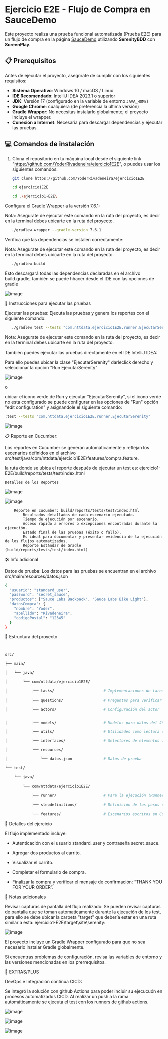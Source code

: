 # Ejercicio E2E - Flujo de Compra en SauceDemo

Este proyecto realiza una prueba funcional automatizada (Prueba E2E) para un flujo de compra en la página [SauceDemo](https://www.saucedemo.com/) utilizando **SerenityBDD** con **ScreenPlay**.

## 📋 Prerequisitos

Antes de ejecutar el proyecto, asegúrate de cumplir con los siguientes requisitos:

- **Sistema Operativo**: Windows 10 / macOS / Linux
- **IDE Recomendado**: IntelliJ IDEA 2023.1 o superior
- **JDK**: Versión 17 (configurado en la variable de entorno `JAVA_HOME`)
- **Google Chrome**: cualquiera (de preferencia la última versión)
- **Gradle Wrapper**: No necesitas instalarlo globalmente; el proyecto incluye el wrapper.
- **Conexión a Internet**: Necesaria para descargar dependencias y ejecutar las pruebas.

## 💻 Comandos de instalación

1. Clona el repositorio en tu máquina local desde el siguiente link "https://github.com/YoderRivadeneira/ejercicio1E2E", o puedes usar los siguientes comandos:
   ```bash
   git clone https://github.com/YoderRivadeneira/ejercicio1E2E
    ```
   ```bash
   cd ejercicio1E2E
   ```
   ```bash
   cd .\ejercicio1-E2E\
   ```
Configura el Gradle Wrapper a la versión 7.6.1:

Nota: Asegurate de ejecutar este comando en la ruta del proyecto, es decir en la terminal debes ubicarte en la ruta del proyecto.
```bash
   ./gradlew wrapper --gradle-version 7.6.1
```



Verifica que las dependencias se instalen correctamente:

Nota: Asegurate de ejecutar este comando en la ruta del proyecto, es decir en la terminal debes ubicarte en la ruta del proyecto.

```bash
   ./gradlew build
```
Esto descargará todas las dependencias declaradas en el archivo build.gradle, también se puede hhacer desde el IDE con las opciones de gradle

![image](https://github.com/user-attachments/assets/991041d2-2238-41cd-b30f-bad01ac76eb3)


🚀 Instrucciones para ejecutar las pruebas

Ejecutar las pruebas: Ejecuta las pruebas y genera los reportes con el siguiente comando:

```bash
   ./gradlew test --tests "com.nttdata.ejercicio1E2E.runner.EjecutarSerenity" --info
```
Nota: Asegurate de ejecutar este comando en la ruta del proyecto, es decir en la terminal debes ubicarte en la ruta del proyecto.



También puedes ejecutar las pruebas directamente en el IDE IntelliJ IDEA:

Para ello puedes ubicar la clase "EjecutarSerenity" darleclick derecho y seleccionar la opción "Run EjecutarSerenity" 




![image](https://github.com/user-attachments/assets/34e3644c-5d4e-42aa-a58b-8b567c80b25a)





o 

ubicar el icono verde de Run y ejecutar "EjecutarSerenity", si el icono verde no esta configurado se puede configurar en las opciones de "Run" opción "edit configuration" y asignandole el siguiente comando: 

```bash
:test --tests "com.nttdata.ejercicio1E2E.runner.EjecutarSerenity"
```

![image](https://github.com/user-attachments/assets/583e6e96-5723-44d5-ac32-616d55da38d9)




📋 Reporte en Cucumber: 

Los reportes en Cucumber se generan automáticamente y reflejan los escenarios definidos en el archivo src/test/java/com/nttdata/ejercicio1E2E/features/compra.feature.

la ruta donde se ubica el reporte después de ejecutar un test es: ejercicio1-E2E/build/reports/tests/test/index.html

    Detalles de los Reportes



![image](https://github.com/user-attachments/assets/3a409c3a-592e-4fb8-8bbd-eea6ccb86350)

![image](https://github.com/user-attachments/assets/712949fd-835d-4cad-93df-42efdf00951e)


        Reporte en cucumber: build/reports/tests/test/index.html
            Resultados detallados de cada escenario ejecutado.
            Tiempo de ejecución por escenario.
            Acceso rápido a errores o excepciones encontradas durante la ejecución.
            Estado final de las pruebas (éxito o fallo).
            Es ideal para documentar y presentar evidencia de la ejecución de los flujos automatizados.
            Reporte Estándar de Gradle (build/reports/tests/test/index.html)

🛠 Info adicional

Datos de prueba: Los datos para las pruebas se encuentran en el archivo src/main/resources/datos.json


```bash
{
  "usuario": "standard_user",
  "password": "secret_sauce",
  "productos": ["Sauce Labs Backpack", "Sauce Labs Bike Light"],
  "datosCompra": {
    "nombre": "Yoder",
    "apellido": "Rivadeneira",
    "codigoPostal": "12345"
  }
}
```



📂 Estructura del proyecto

```bash


src/

├── main/

│   └── java/

│       └── com/nttdata/ejercicio1E2E/

│           ├── tasks/                      # Implementaciones de tareas en ScreenPlay

│           ├── questions/                  # Preguntas para verificar estados

│           ├── actors/                     # Configuración del actor


│           ├── models/                     # Modelos para datos del JSON

│           ├── utils/                      # Utilidades como lectura de JSON y WebDriver

│           ├── interfaces/                 # Selectores de elementos web

│           └── resources/

│               └── datos.json              # Datos de prueba

└── test/

    └── java/
    
        └── com/nttdata/ejercicio1E2E/
        
            ├── runner/                     # Para la ejecución (Runner)
            
            ├── stepdefinitions/            # Definición de los pasos de los escenarios
            
            └── features/                   # Escenarios escritos en Cucumber

```
            
📝 Detalles del ejercicio


El flujo implementado incluye:

   - Autenticación con el usuario standard_user y contraseña secret_sauce.

   - Agregar dos productos al carrito.

   - Visualizar el carrito.

   - Completar el formulario de compra.

   - Finalizar la compra y verificar el mensaje de confirmación: “THANK YOU FOR YOUR ORDER”.


📑 Notas adicionales

Revisar capturas de pantalla del flujo realizado: Se pueden revisar capturas de pantalla que se toman automaticamente durante la ejecución de los test, para ello se debe ubicar la carpeta "target" que debería estar en una ruta similar a esta: ejercicio1-E2E\target\site\serenity:


![image](https://github.com/user-attachments/assets/d0872b97-b6df-4a34-a18a-303b7db01ce0)



El proyecto incluye un Gradle Wrapper configurado para que no sea necesario instalar Gradle globalmente.

Si encuentras problemas de configuración, revisa las variables de entorno y las versiones mencionadas en los prerrequisitos.




🚀 EXTRAS/PLUS

DevOps e Integración continua CICD:

Se integró la solución con github Actions para poder incluir su ejecucuón en procesos automatizados CICD.
Al realizar un push a la rama automáticamente se ejecuta el test con los runners de github actions.





![image](https://github.com/user-attachments/assets/0c73b0b6-1410-4790-8491-8553734d7501)

![image](https://github.com/user-attachments/assets/e54a0ef2-561e-4b42-8e03-f0ae79218cc3)


![image](https://github.com/user-attachments/assets/5dc61b52-d739-4981-a0e4-8c99dde1f44f)
